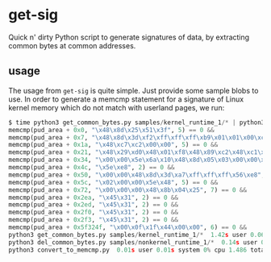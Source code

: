 # get-sig

Quick n' dirty Python script to generate signatures of data, by extracting common bytes at common addresses. 

## usage

The usage from `get-sig` is quite simple. Just provide some sample blobs to use.
In order to generate a memcmp statement for a signature of Linux kernel memory which do not match with userland pages, we run:

```python
$ time python3 get_common_bytes.py samples/kernel_runtime_1/* | python3 del_common_bytes.py samples/nonkernel_runtime_1/* | python3 convert_to_memcmp.py 
memcmp(pud_area + 0x0, "\x48\x8d\x25\x51\x3f", 5) == 0 &&
memcmp(pud_area + 0x7, "\x48\x8d\x3d\xf2\xff\xff\xff\xb9\x01\x01\x00\xc0\x48\x8b\x05", 15) == 0 &&
memcmp(pud_area + 0x1a, "\x48\xc7\xc2\x00\x00", 5) == 0 &&
memcmp(pud_area + 0x21, "\x48\x29\xd0\x48\x01\xf8\x48\x89\xc2\x48\xc1\xea\x20\x0f\x30\x56\xe8", 17) == 0 &&
memcmp(pud_area + 0x34, "\x00\x00\x5e\x6a\x10\x48\x8d\x05\x03\x00\x00\x00\x50\x48\xcb\x48\x89\xf7\x56\xe8", 20) == 0 &&
memcmp(pud_area + 0x4c, "\x5e\xe8", 2) == 0 &&
memcmp(pud_area + 0x50, "\x00\x00\x48\x8d\x3d\xa7\xff\xff\xff\x56\xe8", 11) == 0 &&
memcmp(pud_area + 0x5c, "\x02\x00\x00\x5e\x48", 5) == 0 &&
memcmp(pud_area + 0x72, "\x00\x00\x00\x48\x8b\x04\x25", 7) == 0 &&
memcmp(pud_area + 0x2ea, "\x45\x31", 2) == 0 &&
memcmp(pud_area + 0x2ed, "\x45\x31", 2) == 0 &&
memcmp(pud_area + 0x2f0, "\x45\x31", 2) == 0 &&
memcmp(pud_area + 0x2f3, "\x45\x31", 2) == 0 &&
memcmp(pud_area + 0x5f324f, "\x00\x0f\x1f\x44\x00\x00", 6) == 0 &&
python3 get_common_bytes.py samples/kernel_runtime_1/*  1.42s user 0.06s system 99% cpu 1.480 total
python3 del_common_bytes.py samples/nonkernel_runtime_1/*  0.14s user 0.01s system 9% cpu 1.484 total
python3 convert_to_memcmp.py  0.01s user 0.01s system 0% cpu 1.486 total
```
